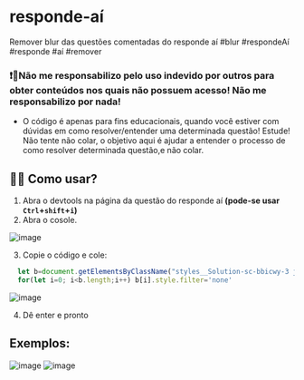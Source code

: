 # responde-aí
Remover blur das questões comentadas do responde aí  #blur #respondeAí #responde #aí #remover
###  ❗🔺Não me responsabilizo pelo uso indevido por outros para obter conteúdos  nos quais não possuem acesso! Não me responsabilizo por nada!
- O código é apenas para fins educacionais, quando você estiver com dúvidas em como resolver/entender uma determinada questão! 
Estude! Não tente não colar, o objetivo aqui é ajudar a entender o processo de como resolver determinada questão,e não colar. 

## 🤔💭 Como usar? 
  1. Abra o devtools na página da questão do responde aí **(pode-se usar `Ctrl`+`shift`+`i`)**
  2. Abra o cosole.

![image](https://user-images.githubusercontent.com/42620040/136794780-27a189be-8a35-4753-8206-1b89f03896f5.png)
  
  3. Copie o código e cole:
```js 
  let b=document.getElementsByClassName("styles__Solution-sc-bbicwy-3 jvFNHP")
  for(let i=0; i<b.length;i++) b[i].style.filter='none' 
```
![image](https://user-images.githubusercontent.com/42620040/136797344-545e061b-0353-4afa-85eb-f92d5a1da208.png)

  4. Dê enter e pronto
 ## Exemplos: 
  ![image](https://user-images.githubusercontent.com/42620040/136795749-0e62360f-a21b-4461-8bea-b957261dded6.png)
  ![image](https://user-images.githubusercontent.com/42620040/136795880-a25d0da4-d95b-4683-8588-561d474bc0c8.png)


  
